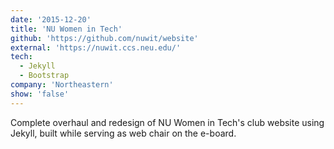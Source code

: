 ```yaml
---
date: '2015-12-20'
title: 'NU Women in Tech'
github: 'https://github.com/nuwit/website'
external: 'https://nuwit.ccs.neu.edu/'
tech:
  - Jekyll
  - Bootstrap
company: 'Northeastern'
show: 'false'
---
```


Complete overhaul and redesign of NU Women in Tech's club website using Jekyll, built while serving as web chair on the e-board.

